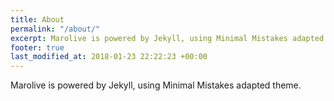 ```yaml
---
title: About
permalink: "/about/"
excerpt: Marolive is powered by Jekyll, using Minimal Mistakes adapted theme.
footer: true
last_modified_at: 2018-01-23 22:22:23 +00:00
---
```


Marolive is powered by Jekyll, using Minimal Mistakes adapted theme.


